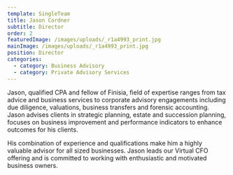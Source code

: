 ```yaml
---
template: SingleTeam
title: Jason Cordner
subtitle: Director
order: 2
featuredImage: /images/uploads/_r1a4993_print.jpg
mainImage: /images/uploads/_r1a4993_print.jpg
position: Director
categories:
  - category: Business Advisory
  - category: Private Advisory Services
---
```


Jason, qualified CPA and fellow of Finisia, field of expertise ranges from tax advice and business services to corporate advisory engagements including due diligence, valuations, business transfers and forensic accounting. Jason advises clients in strategic planning, estate and succession planning, focuses on business improvement and performance indicators to enhance outcomes for his clients.

His combination of experience and qualifications make him a highly valuable advisor for all sized businesses. Jason leads our Virtual CFO offering and is committed to working with enthusiastic and motivated business owners.
